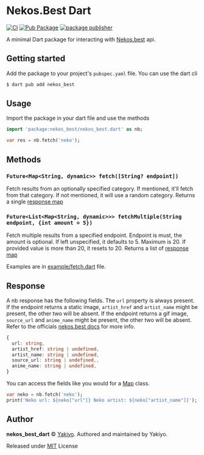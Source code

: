 # Nekos.Best Dart
[![CI](https://github.com/Yakiyo/nekos_best_dart/workflows/ci.yml/badge.svg)](https://github.com/dart-lang/yaml/actions?query=workflow%3A"Dart+CI"+branch%3Amaster)
[![Pub Package](https://img.shields.io/pub/v/nekos_best.svg)](https://pub.dev/packages/yaml)
[![package publisher](https://img.shields.io/pub/publisher/nekos_best.svg)](https://pub.dev/packages/yaml/publisher)

A minimal Dart package for interacting with [Nekos.best](https://nekos.best) api.

## Getting started

Add the package to your project's `pubspec.yaml` file. You can use the dart cli
```bash
$ dart pub add nekos_best
```

## Usage

Import the package in your dart file and use the methods

```dart
import 'package:nekos_best/nekos_best.dart' as nb;

var res = nb.fetch('neko');
```

## Methods

### `Future<Map<String, dynamic>> fetch([String? endpoint])`
Fetch results from an optionally specified category. If mentioned, it'll fetch from that category. If not mentioned, it will use a random category. Returns a single [response map](#response)

### `Future<List<Map<String, dynamic>>> fetchMultiple(String endpoint, {int amount = 5})`
Fetch multiple results from a specified endpoint. Endpoint is must, the amount is optional. If left unspecified, it defaults to 5. Maximum is 20. If provided value is more than 20, it resets to 20. Returns a list of [response map](#response)

Examples are in [example/fetch.dart](./example/fetch.dart) file.

## Response
A nb response has the following fields. The `url` property is always present. If the endpoint returns a static image, `artist_href` and `artist_name` might be present, the other two will be absent. If the endpoint returns a gif image, `source_url` and `anime_name` might be present, the other two will be absent. Refer to the officials [nekos.best docs](https://docs.nekos.best/) for more info.
```ts
{
  url: string,
  artist_href: string | undefined,
  artist_name: string | undefined,
  source_url: string | undefined,,
  anime_name: string | undefined,
}
```
You can access the fields like you would for a [Map](https://api.dart.dev/stable/1.10.1/dart-core/Map-class.html) class.
```dart
var neko = nb.fetch('neko');
print('Neko url: ${neko["url"]} Neko artist: ${neko["artist_name"]}');
```

## Author

**nekos_best_dart** © [Yakiyo](https://github.com/Yakiyo). Authored and maintained by Yakiyo.

Released under [MIT](https://opensource.org/licenses/MIT) License
